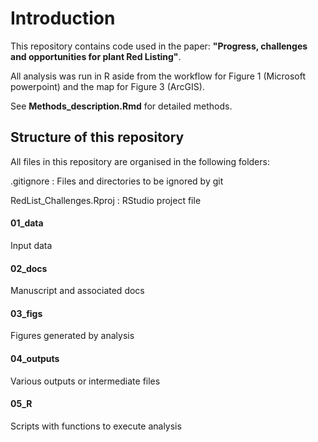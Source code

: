 Introduction
============

This repository contains code used in the paper: **"Progress, challenges
and opportunities for plant Red Listing"**.

All analysis was run in R aside from the workflow for Figure 1
(Microsoft powerpoint) and the map for Figure 3 (ArcGIS).

See **Methods\_description.Rmd** for detailed methods.

Structure of this repository
----------------------------

All files in this repository are organised in the following folders:

.gitignore : Files and directories to be ignored by git

RedList\_Challenges.Rproj : RStudio project file

#### 01\_data

Input data

#### 02\_docs

Manuscript and associated docs

#### 03\_figs

Figures generated by analysis

#### 04\_outputs

Various outputs or intermediate files

#### 05\_R

Scripts with functions to execute analysis

